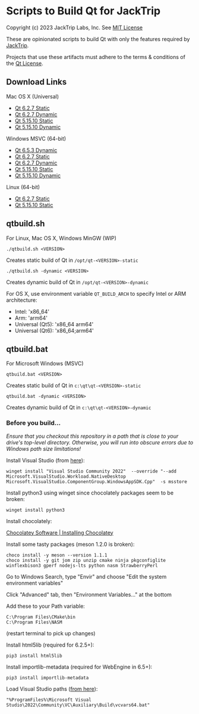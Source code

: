 # Scripts to Build Qt for JackTrip

Copyright (c) 2023 JackTrip Labs, Inc.
See [MIT License](LICENSE)

These are opinionated scripts to build Qt with only the features required by [JackTrip](https://github.com/jacktrip/jacktrip).

Projects that use these artifacts must adhere to the terms & conditions of the [Qt License](https://www.qt.io/licensing/).

## Download Links

Mac OS X (Universal)
* [Qt 6.2.7 Static](https://files.jacktrip.org/contrib/qt/qt-6.2.7-static-osx.tar.gz)
* [Qt 6.2.7 Dynamic](https://files.jacktrip.org/contrib/qt/qt-6.2.7-dynamic-osx.tar.gz)
* [Qt 5.15.10 Static](https://files.jacktrip.org/contrib/qt/qt-5.15.10-static-osx.tar.gz)
* [Qt 5.15.10 Dynamic](https://files.jacktrip.org/contrib/qt/qt-5.15.10-dynamic-osx.tar.gz)

Windows MSVC (64-bit)
* [Qt 6.5.3 Dynamic](https://files.jacktrip.org/contrib/qt/qt-6.5.3-dynamic-win.zip)
* [Qt 6.2.7 Static](https://files.jacktrip.org/contrib/qt/qt-6.2.7-static-win.zip)
* [Qt 6.2.7 Dynamic](https://files.jacktrip.org/contrib/qt/qt-6.2.7-dynamic-win.zip)
* [Qt 5.15.10 Static](https://files.jacktrip.org/contrib/qt/qt-5.15.10-static-win.zip)
* [Qt 5.15.10 Dynamic](https://files.jacktrip.org/contrib/qt/qt-5.15.10-dynamic-win.zip)

Linux (64-bit)
* [Qt 6.2.7 Static](https://files.jacktrip.org/contrib/qt/qt-6.2.7-static-linux.tar.gz)
* [Qt 5.15.10 Static](https://files.jacktrip.org/contrib/qt/qt-5.15.10-static-linux.tar.gz)

## qtbuild.sh

For Linux, Mac OS X, Windows MinGW (WIP)

`./qtbuild.sh <VERSION>`

Creates static build of Qt in `/opt/qt-<VERSION>-static`

`./qtbuild.sh -dynamic <VERSION>`

Creates dynamic build of Qt in `/opt/qt-<VERSION>-dynamic`

For OS X, use environment variable `QT_BUILD_ARCH` to specify Intel or ARM architecture:

* Intel: 'x86_64'
* Arm: 'arm64'
* Universal (Qt5): 'x86_64 arm64'
* Universal (Qt6): 'x86_64;arm64'


## qtbuild.bat

For Microsoft Windows (MSVC)

`qtbuild.bat <VERSION>`

Creates static build of Qt in `c:\qt\qt-<VERSION>-static`

`qtbuild.bat -dynamic <VERSION>`

Creates dynamic build of Qt in `c:\qt\qt-<VERSION>-dynamic`

### Before you build...

_Ensure that you checkout this repository in a path that is close to your drive's top-level
directory. Otherwise, you will run into obscure errors due to Windows path size limitations!_

Install Visual Studio (from [here](https://learn.microsoft.com/en-us/windows/apps/windows-app-sdk/set-up-your-development-environment?tabs=cs-vs-community%2Ccpp-vs-community%2Cvs-2022-17-1-a%2Cvs-2022-17-1-b)):

```
winget install "Visual Studio Community 2022"  --override "--add Microsoft.VisualStudio.Workload.NativeDesktop Microsoft.VisualStudio.ComponentGroup.WindowsAppSDK.Cpp"  -s msstore
```

Install python3 using winget since chocolately packages seem to be broken:

```
winget install python3
```

Install chocolately:

[Chocolatey Software | Installing Chocolatey](https://chocolatey.org/install)

Install some tasty packages (meson 1.2.0 is broken):

```
choco install -y meson --version 1.1.1
choco install -y git jom zip unzip cmake ninja pkgconfiglite winflexbison3 gperf nodejs-lts python nasm StrawberryPerl
```

Go to Windows Search, type "Envir" and choose "Edit the system environment variables"

Click "Advanced" tab, then "Environment Variables..." at the bottom

Add these to your Path variable:

```
C:\Program Files\CMake\bin
C:\Program Files\NASM
```

(restart terminal to pick up changes)

Install html5lib (required for 6.2.5+):
```
pip3 install html5lib
```

Install importlib-metadata (required for WebEngine in 6.5+):
```
pip3 install importlib-metadata
```

Load Visual Studio paths ([from here](https://learn.microsoft.com/en-us/cpp/build/building-on-the-command-line?view=msvc-160)):
```
"%ProgramFiles%\Microsoft Visual Studio\2022\Community\VC\Auxiliary\Build\vcvars64.bat"
```